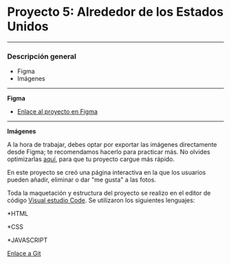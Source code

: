 # Proyecto 5: Alrededor de los Estados Unidos

---

### Descripción general

- Figma
- Imágenes

---

**Figma**

- [Enlace al proyecto en Figma](https://www.figma.com/file/LDMgqWesKpQkIwhOfEBuTS/WEB%2C-Sprint-5%3A-Around-The-U.S.-%7C-desktop-%2B-mobile?node-id=0%3A1)

---

**Imágenes**

A la hora de trabajar, debes optar por exportar las imágenes directamente desde Figma; te recomendamos hacerlo para practicar más. No olvides optimizarlas [aquí](https://tinypng.com/), para que tu proyecto cargue más rápido.

En este proyecto se creó una página interactiva en la que los usuarios pueden añadir, eliminar o dar "me gusta" a las fotos.

Toda la maquetación y estructura del proyecto se realizo en el editor de código [Visual estudio Code](https://code.visualstudio.com/).
Se utilizaron los siguientes lenguajes:

\*HTML

\*CSS

\*JAVASCRIPT

[Enlace a Git](https://github.com/Renzor2d2)
